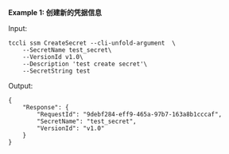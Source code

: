 **Example 1: 创建新的凭据信息**



Input: 

```
tccli ssm CreateSecret --cli-unfold-argument  \
    --SecretName test_secret\
    --VersionId v1.0\
    --Description 'test create secret'\
    --SecretString test
```

Output: 
```
{
    "Response": {
        "RequestId": "9debf284-eff9-465a-97b7-163a8b1cccaf",
        "SecretName": "test_secret",
        "VersionId": "v1.0"
    }
}
```

